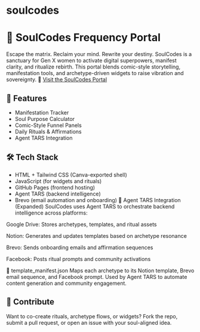 # soulcodes
# 🌌 SoulCodes Frequency Portal
Escape the matrix. Reclaim your mind. Rewrite your destiny.
SoulCodes is a sanctuary for Gen X women to activate digital superpowers, manifest clarity, and ritualize rebirth. This portal blends comic-style storytelling, manifestation tools, and archetype-driven widgets to raise vibration and sovereignty.
🔗 [Visit the SoulCodes Portal](https://soulcodes.com)
## 🔮 Features
- Manifestation Tracker
- Soul Purpose Calculator
- Comic-Style Funnel Panels
- Daily Rituals & Affirmations
- Agent TARS Integration
## 🛠️ Tech Stack
- HTML + Tailwind CSS (Canva-exported shell)
- JavaScript (for widgets and rituals)
- GitHub Pages (frontend hosting)
- Agent TARS (backend intelligence)
- Brevo (email automation and onboarding)
🧠 Agent TARS Integration (Expanded)
SoulCodes uses Agent TARS to orchestrate backend intelligence across platforms:

Google Drive: Stores archetypes, templates, and ritual assets

Notion: Generates and updates templates based on archetype resonance

Brevo: Sends onboarding emails and affirmation sequences

Facebook: Posts ritual prompts and community activations

🔗 template_manifest.json Maps each archetype to its Notion template, Brevo email sequence, and Facebook prompt. Used by Agent TARS to automate content generation and community engagement.
## 🤝 Contribute
Want to co-create rituals, archetype flows, or widgets? Fork the repo, submit a pull request, or open an issue with your soul-aligned idea.
